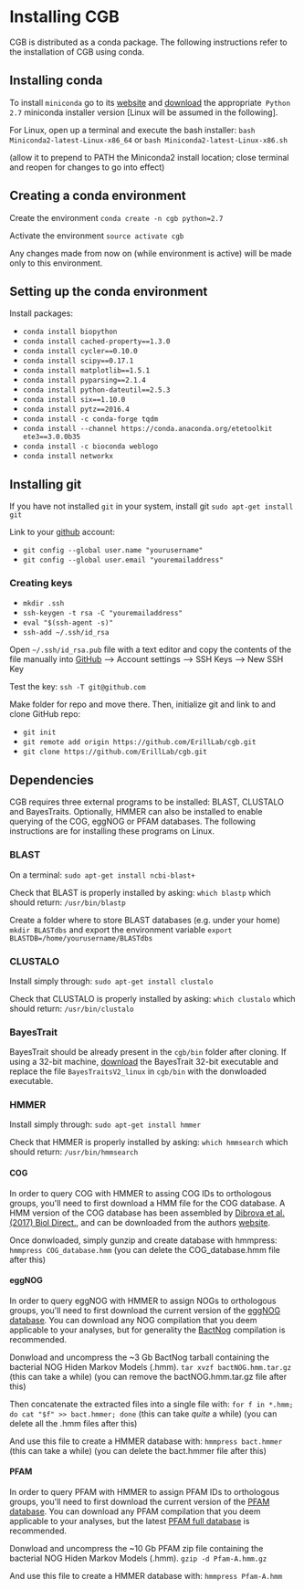 # Installing CGB

CGB is distributed as a conda package. The following instructions refer to the installation of CGB using conda.

## Installing conda
To install `miniconda` go to its [website](https://conda.io/docs/user-guide/install/index.html) and [download](https://conda.io/miniconda.html) the appropriate` Python 2.7` miniconda installer version [Linux will be assumed in the following].

For Linux, open up a terminal and execute the bash installer:
`bash Miniconda2-latest-Linux-x86_64`
or
`bash Miniconda2-latest-Linux-x86.sh`

(allow it to prepend to PATH the Miniconda2 install location; close terminal and reopen for changes to go into effect)

## Creating a conda environment
Create the environment
`conda create -n cgb python=2.7`

Activate the environment
`source activate cgb`

Any changes made from now on (while environment is active) will be made only to this environment.

## Setting up the conda environment
Install packages:
- `conda install biopython`
- `conda install cached-property==1.3.0`
- `conda install cycler==0.10.0`
- `conda install scipy==0.17.1`
- `conda install matplotlib==1.5.1`
- `conda install pyparsing==2.1.4`
- `conda install python-dateutil==2.5.3`
- `conda install six==1.10.0`
- `conda install pytz==2016.4`
- `conda install -c conda-forge tqdm`
- `conda install --channel https://conda.anaconda.org/etetoolkit ete3==3.0.0b35`
- `conda install -c bioconda weblogo`
- `conda install networkx`

## Installing git
If you have not installed `git` in your system, install git
`sudo apt-get install git`

Link to your [github](http://www.github.com) account:
- `git config --global user.name "yourusername"`
- `git config --global user.email "youremailaddress"`


### Creating keys
- `mkdir .ssh`
- `ssh-keygen -t rsa -C "youremailaddress"`
- `eval "$(ssh-agent -s)"`
- `ssh-add ~/.ssh/id_rsa`

Open `~/.ssh/id_rsa.pub` file with a text editor and copy the contents of the file manually into [GitHub](https://github.com/settings/keys) --> Account settings --> SSH Keys --> New SSH Key

Test the key:
`ssh -T git@github.com`

Make folder for repo and move there. Then, initialize git and link to and clone GitHub repo:
- `git init`
- `git remote add origin https://github.com/ErillLab/cgb.git`
- `git clone https://github.com/ErillLab/cgb.git`

## Dependencies
CGB requires three external programs to be installed: BLAST, CLUSTALO and BayesTraits. Optionally, HMMER can also be installed to enable querying of the COG, eggNOG or PFAM databases. The following instructions are for installing these programs on Linux.

### BLAST
On a terminal:
`sudo apt-get install ncbi-blast+`

Check that BLAST is properly installed by asking:
`which blastp`
which should return:
`/usr/bin/blastp`

Create a folder where to store BLAST databases (e.g. under your home)
`mkdir BLASTdbs`
and export the environment variable
`export BLASTDB=/home/yourusername/BLASTdbs`

### CLUSTALO
Install simply through:
`sudo apt-get install clustalo`

Check that CLUSTALO is properly installed by asking:
`which clustalo`
which should return:
`/usr/bin/clustalo`

### BayesTrait
BayesTrait should be already present in the `cgb/bin` folder after cloning. If using a 32-bit machine, [download](http://www.evolution.rdg.ac.uk/BayesTraitsV2Beta.html) the BayesTrait 32-bit executable and replace the file `BayesTraitsV2_linux` in `cgb/bin` with the donwloaded executable.

### HMMER
Install simply through:
`sudo apt-get install hmmer`

Check that HMMER is properly installed by asking:
`which hmmsearch`
which should return:
`/usr/bin/hmmsearch`

#### COG
In order to query COG with HMMER to assing COG IDs to orthologous groups, you'll need to first download a HMM file for the COG database. A HMM version of the COG database has been assembled by [Dibrova et al. (2017)  Biol Direct.](https://www.ncbi.nlm.nih.gov/pmc/articles/PMC5706428/), and can be downloaded from the authors [website](https://depo.msu.ru/public/request_hmm_data/hmm.zip).

Once donwloaded, simply gunzip and create database with hmmpress:
`hmmpress COG_database.hmm`
(you can delete the COG_database.hmm file after this)

#### eggNOG
In order to query eggNOG with HMMER to assign NOGs to orthologous groups, you'll need to first download the current version of the [eggNOG database](http://eggnogdb.embl.de/#/app/downloads). You can download any NOG compilation that you deem applicable to your analyses, but for generality the [BactNog](http://eggnogdb.embl.de/download/eggnog_4.5/data/bactNOG/bactNOG.hmm.tar.gz) compilation is recommended.

Donwload and uncompress the ~3 Gb BactNog tarball containing the bacterial NOG Hiden Markov Models (.hmm).
`tar xvzf bactNOG.hmm.tar.gz`
(this can take a while)
(you can remove the bactNOG.hmm.tar.gz file after this)

Then concatenate the extracted files into a single file with:
`for f in *.hmm; do cat "$f" >> bact.hmmer; done`
(this can take _quite_ a while)
(you can delete all  the .hmm files after this)

And use this file to create a HMMER database with:
`hmmpress bact.hmmer`
(this can take a while)
(you can delete the bact.hmmer file after this)

#### PFAM
In order to query PFAM with HMMER to assign PFAM IDs to orthologous groups, you'll need to first download the current version of the [PFAM database](ftp://ftp.ebi.ac.uk/pub/databases/Pfam/releases/). You can download any PFAM compilation that you deem applicable to your analyses, but the latest [PFAM full database](ftp://ftp.ebi.ac.uk/pub/databases/Pfam/releases/Pfam32.0/Pfam-A.hmm.gz) is recommended.

Donwload and uncompress the ~10 Gb PFAM zip file containing the bacterial NOG Hiden Markov Models (.hmm).
`gzip -d Pfam-A.hmm.gz`

And use this file to create a HMMER database with:
`hmmpress Pfam-A.hmm`

